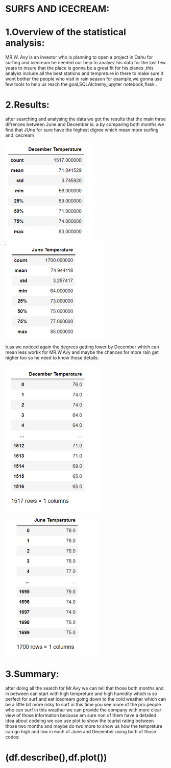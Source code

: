 # SURFS AND ICECREAM:
# 1.Overview of the statistical analysis:
MR.W. Avy is an investor who is planning to open a project in Oahu for surfing and icecream he needed our help to analyez his data for the last few years to insure that the place is gonna be a great fit for his planes ,this analyez include all the best stations and tempreture in there to make sure it wont bother the people who visit in rain season for example,we gonna use few tools to help us reach the goal,SQLAlchemy,jupyter notebook,flask .

# 2.Results:
after searching and analysing the data we got the results that the main three difrences between June and December is:
a.by comparing both months we find that JUne for sure have the highest digree which mean more surfing and icecream

![this is picture](https://github.com/Farah86/surfs_up/blob/main/resources/december%201.png)

![this is picture](https://github.com/Farah86/surfs_up/blob/main/resources/June1.png)

b.as we noticed again the degrees getting lower by December which can mean less workk for MR.W.Avy and maybe the chances for more rain get higher too so he need to know those details:

![this is picture](https://github.com/Farah86/surfs_up/blob/main/resources/december2.png)

![this is picture](https://github.com/Farah86/surfs_up/blob/main/resources/june2.png)

# 3.Summary:
after doing all the search for Mr.Avy we can tell that those both months and in between can start with high tempreture and high humidity which is so perfect for surf and eat icecream going down to the cold weather which can be a little bit more risky to surf in this time you see more of the pro people who can surf in this weather we can provide the company with more clear view of those information because am sure non of them have a detailed idea about codeing we can use plot to show the tourist rating between those two months and maybe do two more to show us how the tempreture can go high and low in each of June and December using both of those codes:
# (df.describe(),df.plot())
